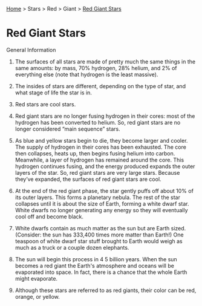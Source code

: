 <p><a href="/">Home</a> > Stars > Red > Giant > <a href=".">Red Giant Stars</a> </p>

# Red Giant Stars

General Information

1.	The surfaces of all stars are made of pretty much the same things in the same amounts: by mass, 70% hydrogen, 28% helium, and 2% of everything else (note that hydrogen is the least massive).

2.	The insides of stars are different, depending on the type of star, and what stage of life the star is in.

3.	Red stars are cool stars.

4.	Red giant stars are no longer fusing hydrogen in their cores: most of the hydrogen has been converted to helium.  So, red giant stars are no longer considered “main sequence” stars.

5.	As blue and yellow stars begin to die, they become larger and cooler.  The supply of hydrogen in their cores has been exhausted.  The core then collapses, heats up, then begins fusing helium into carbon.  Meanwhile, a layer of hydrogen has remained around the core.  This hydrogen continues fusing, and the energy produced expands the outer layers of the star.  So, red giant stars are very large stars.  Because they’ve expanded, the surfaces of red giant stars are cool. 

6.	At the end of the red giant phase, the star gently puffs off about 10% of its outer layers.  This forms a planetary nebula.  The rest of the star collapses until it is about the size of Earth, forming a white dwarf star.  White dwarfs no longer generating any energy so they will eventually cool off and become black.

7.	White dwarfs contain as much matter as the sun but are Earth sized. (Consider: the sun has 333,400 times more matter than Earth!)  One teaspoon of white dwarf star stuff brought to Earth would weigh as much as a truck or a couple dozen elephants.

8.	The sun will begin this process in 4 5 billion years.  When the sun becomes a red giant the Earth's atmosphere and oceans will be evaporated into space.   In fact, there is a chance that the whole Earth might evaporate.

9.	Although these stars are referred to as red giants, their color can be red, orange, or yellow.
 


